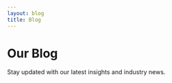 ```yaml
---
layout: blog
title: Blog
---
```


# Our Blog

Stay updated with our latest insights and industry news.
